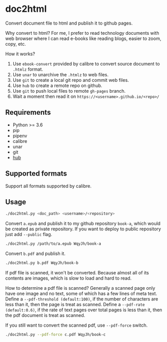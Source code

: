 # doc2html

Convert document file to html and publish it to github pages.

Why convert to html?
For me, I prefer to read technology documents with web browser where I can read e-books like
reading blogs, easier to zoom, copy, etc.

How it works?
1. Use `ebook-convert` provided by calibre to convert source document to `.htmlz` format.
2. Use `unar` to unarchive the `.htmlz` to web files.
3. Use `git` to create a local git repo and commit web files.
4. Use `hub` to create a remote repo on github.
5. Use `git` to push local files to remote `gh-pages` branch.
6. Wait a moment then read it on `https://<username>.github.io/<repo>/`


## Requirements

- Python >= 3.6
- pip
- pipenv
- calibre
- unar
- git
- [hub](https://github.com/github/hub)


## Supported formats

Support all formats supported by calibre.

## Usage

```bash
./doc2html.py <doc_path> <username>/<repository>
```

Convert `a.epub` and publish it to my github repository `book-a`,
which would be created as private repository.
If you want to deploy to public repository just add `--public` flag.
```bash
./doc2html.py /path/to/a.epub WqyJh/book-a
```

Convert `b.pdf` and publish it.
```bash
./doc2html.py b.pdf WqyJh/book-b
```

If pdf file is scanned, it won't be converted. Because almost all of its contents
are images, which is slow to load and hard to read.

How to determine a pdf file is scanned?
Generally a scanned page only have one image and no text, some of which has a few lines of meta text.
Define a `--pdf-threshold (default:100)`, if the number of characters are less than it, then the page
is treat as scanned.
Define a `--pdf-rate (default:0.6)`, if the rate of text pages over total pages is less than it,
then the pdf document is treat as scanned.

If you still want to convert the scanned pdf, use `--pdf-force` switch.
```bash
./doc2html.py --pdf-force c.pdf WqyJh/book-c
```
